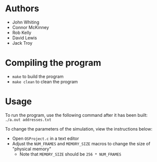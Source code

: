 # Authors

- John Whiting
- Connor McKinney
- Rob Kelly
- David Lewis
- Jack Troy

# Compiling the program

- `make` to build the program
- `make clean` to clean the program

# Usage

To run the program, use the following command after it has been built: `./a.out addresses.txt`

To change the parameters of the simulation, view the instructions below:
- Open `OSProject.c` in a text editor
- Adjust the `NUM_FRAMES` and `MEMORY_SIZE` macros to change the size of "physical memory"
    - Note that `MEMORY_SIZE` should be `256 * NUM_FRAMES`
